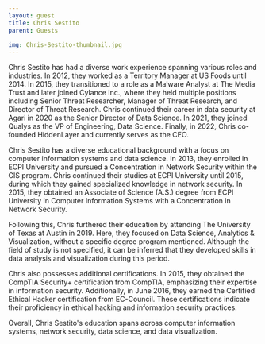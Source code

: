 ```yaml
---
layout: guest
title: Chris Sestito
parent: Guests

img: Chris-Sestito-thumbnail.jpg
---
```





Chris Sestito has had a diverse work experience spanning various roles and industries. In 2012, they worked as a Territory Manager at US Foods until 2014. In 2015, they transitioned to a role as a Malware Analyst at The Media Trust and later joined Cylance Inc., where they held multiple positions including Senior Threat Researcher, Manager of Threat Research, and Director of Threat Research. Chris continued their career in data security at Agari in 2020 as the Senior Director of Data Science. In 2021, they joined Qualys as the VP of Engineering, Data Science. Finally, in 2022, Chris co-founded HiddenLayer and currently serves as the CEO.

Chris Sestito has a diverse educational background with a focus on computer information systems and data science. In 2013, they enrolled in ECPI University and pursued a Concentration in Network Security within the CIS program. Chris continued their studies at ECPI University until 2015, during which they gained specialized knowledge in network security. In 2015, they obtained an Associate of Science (A.S.) degree from ECPI University in Computer Information Systems with a Concentration in Network Security.

Following this, Chris furthered their education by attending The University of Texas at Austin in 2019. Here, they focused on Data Science, Analytics &amp; Visualization, without a specific degree program mentioned. Although the field of study is not specified, it can be inferred that they developed skills in data analysis and visualization during this period.

Chris also possesses additional certifications. In 2015, they obtained the CompTIA Security+ certification from CompTIA, emphasizing their expertise in information security. Additionally, in June 2016, they earned the Certified Ethical Hacker certification from EC-Council. These certifications indicate their proficiency in ethical hacking and information security practices.

Overall, Chris Sestito&#39;s education spans across computer information systems, network security, data science, and data visualization.

